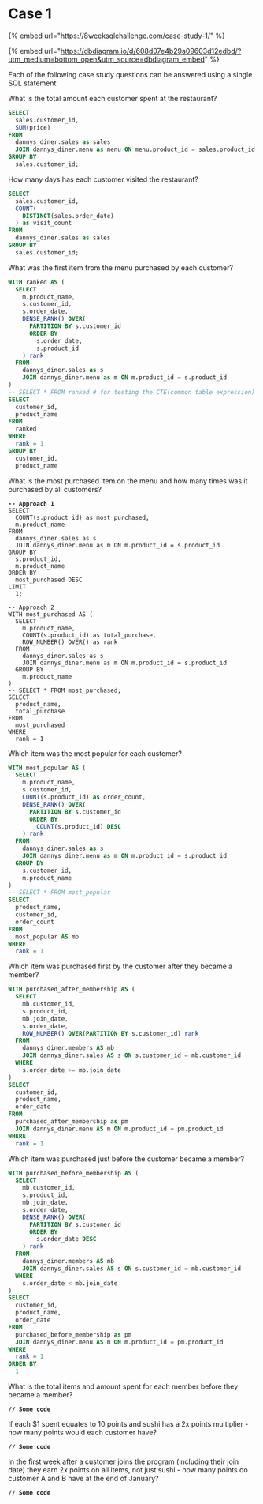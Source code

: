 # Case 1

{% embed url="https://8weeksqlchallenge.com/case-study-1/" %}

{% embed url="https://dbdiagram.io/d/608d07e4b29a09603d12edbd/?utm_medium=bottom_open&utm_source=dbdiagram_embed" %}

Each of the following case study questions can be answered using a single SQL statement:

What is the total amount each customer spent at the restaurant?

```sql
SELECT 
  sales.customer_id, 
  SUM(price) 
FROM 
  dannys_diner.sales as sales 
  JOIN dannys_diner.menu as menu ON menu.product_id = sales.product_id 
GROUP BY 
  sales.customer_id;
```

How many days has each customer visited the restaurant?

```sql
SELECT 
  sales.customer_id, 
  COUNT(
    DISTINCT(sales.order_date)
  ) as visit_count
FROM 
  dannys_diner.sales as sales 
GROUP BY 
  sales.customer_id;
```

What was the first item from the menu purchased by each customer?

```sql
WITH ranked AS (
  SELECT 
    m.product_name, 
    s.customer_id, 
    s.order_date, 
    DENSE_RANK() OVER(
      PARTITION BY s.customer_id 
      ORDER BY 
        s.order_date, 
        s.product_id
    ) rank 
  FROM 
    dannys_diner.sales as s 
    JOIN dannys_diner.menu as m ON m.product_id = s.product_id
)
-- SELECT * FROM ranked # for testing the CTE(common table expression)
SELECT 
  customer_id, 
  product_name 
FROM 
  ranked 
WHERE 
  rank = 1 
GROUP BY 
  customer_id, 
  product_name
```

What is the most purchased item on the menu and how many times was it purchased by all customers?

<pre class="language-sql"><code class="lang-sql"><strong>-- Approach 1
</strong>SELECT 
  COUNT(s.product_id) as most_purchased, 
  m.product_name 
FROM 
  dannys_diner.sales as s 
  JOIN dannys_diner.menu as m ON m.product_id = s.product_id 
GROUP BY 
  s.product_id, 
  m.product_name 
ORDER BY 
  most_purchased DESC 
LIMIT 
  1;

-- Approach 2
WITH most_purchased AS (
  SELECT 
    m.product_name, 
    COUNT(s.product_id) as total_purchase, 
    ROW_NUMBER() OVER() as rank 
  FROM 
    dannys_diner.sales as s 
    JOIN dannys_diner.menu as m ON m.product_id = s.product_id 
  GROUP BY 
    m.product_name
) 
-- SELECT * FROM most_purchased;
SELECT 
  product_name, 
  total_purchase 
FROM 
  most_purchased 
WHERE 
  rank = 1</code></pre>

Which item was the most popular for each customer?

```sql
WITH most_popular AS (
  SELECT 
    m.product_name, 
    s.customer_id, 
    COUNT(s.product_id) as order_count, 
    DENSE_RANK() OVER(
      PARTITION BY s.customer_id 
      ORDER BY 
        COUNT(s.product_id) DESC
    ) rank 
  FROM 
    dannys_diner.sales as s 
    JOIN dannys_diner.menu as m ON m.product_id = s.product_id 
  GROUP BY 
    s.customer_id, 
    m.product_name
) 
-- SELECT * FROM most_popular
SELECT 
  product_name, 
  customer_id, 
  order_count 
FROM 
  most_popular AS mp 
WHERE 
  rank = 1
```

Which item was purchased first by the customer after they became a member?

```sql
WITH purchased_after_membership AS (
  SELECT 
    mb.customer_id, 
    s.product_id, 
    mb.join_date, 
    s.order_date, 
    ROW_NUMBER() OVER(PARTITION BY s.customer_id) rank 
  FROM 
    dannys_diner.members AS mb 
    JOIN dannys_diner.sales AS s ON s.customer_id = mb.customer_id 
  WHERE 
    s.order_date >= mb.join_date
) 
SELECT 
  customer_id, 
  product_name, 
  order_date 
FROM 
  purchased_after_membership as pm 
  JOIN dannys_diner.menu AS m ON m.product_id = pm.product_id 
WHERE 
  rank = 1
```

Which item was purchased just before the customer became a member?

```sql
WITH purchased_before_membership AS (
  SELECT 
    mb.customer_id, 
    s.product_id, 
    mb.join_date, 
    s.order_date, 
    DENSE_RANK() OVER(
      PARTITION BY s.customer_id 
      ORDER BY 
        s.order_date DESC
    ) rank 
  FROM 
    dannys_diner.members AS mb 
    JOIN dannys_diner.sales AS s ON s.customer_id = mb.customer_id 
  WHERE 
    s.order_date < mb.join_date
) 
SELECT 
  customer_id, 
  product_name, 
  order_date 
FROM 
  purchased_before_membership as pm 
  JOIN dannys_diner.menu AS m ON m.product_id = pm.product_id 
WHERE 
  rank = 1 
ORDER BY 
  1

```

What is the total items and amount spent for each member before they became a member?

<pre><code><strong>// Some code</strong></code></pre>

If each $1 spent equates to 10 points and sushi has a 2x points multiplier - how many points would each customer have?

<pre><code><strong>// Some code</strong></code></pre>

In the first week after a customer joins the program (including their join date) they earn 2x points on all items, not just sushi - how many points do customer A and B have at the end of January?

<pre><code><strong>// Some code</strong></code></pre>
